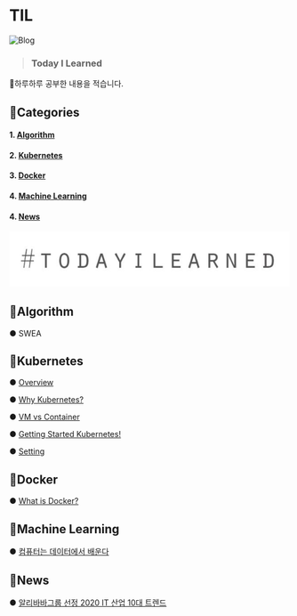 
# TIL  
![Blog](https://img.shields.io/badge/Blog-jun108059.github.io-red?logo=GitHub)  
> ### Today I Learned
:baby_chick:하루하루 공부한 내용을 적습니다.


## :open_book:Categories

#### 1. [Algorithm](##algorithm)
#### 2. [Kubernetes](##kubernetes)   
#### 3. [Docker](##docker)
#### 4. [Machine Learning](##machine-learning)
#### 4. [News](##news)

![img](kubernetes/img/til.JPG)   

## :pushpin:Algorithm
 ● SWEA
 
## :pushpin:Kubernetes
 ● [Overview](https://github.com/jun108059/til/blob/master/kubernetes/00.Overview.md)   
 
 ● [Why Kubernetes?](https://github.com/jun108059/til/blob/master/kubernetes/01.WhyKubernetes.md)   
 
 ● [VM vs Container](https://github.com/jun108059/til/blob/master/kubernetes/02.VMvsContainer.md)   
 
 ● [Getting Started Kubernetes!](https://github.com/jun108059/til/blob/master/kubernetes/03.GettingStartedKubernetes.md)   
 
 ● [Setting](https://github.com/jun108059/til/blob/master/kubernetes/05.PCSetting.md)   

## :pushpin:Docker
 ● [What is Docker?](https://github.com/jun108059/til/blob/master/docker/00.WhatIsDocker.md)  

## :pushpin:Machine Learning
 ● [컴퓨터는 데이터에서 배운다](https://github.com/jun108059/til/blob/master/machine-learning/01.%EC%BB%B4%ED%93%A8%ED%84%B0%EB%8A%94-%EB%8D%B0%EC%9D%B4%ED%84%B0%EC%97%90%EC%84%9C-%EB%B0%B0%EC%9A%B4%EB%8B%A4.md) 
 
## :newspaper:News
 ● [알리바바그룹 선정 2020 IT 산업 10대 트렌드](https://github.com/jun108059/til/blob/master/news/01.2020-Industry-trends.md)  
